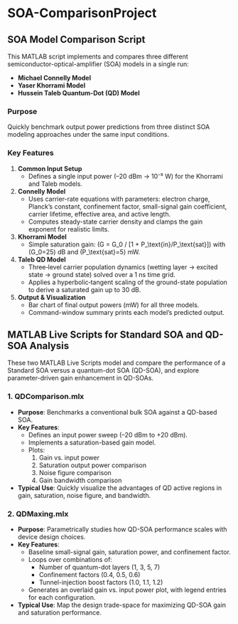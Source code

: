 # SOA-ComparisonProject
## SOA Model Comparison Script
This MATLAB script implements and compares three different semiconductor-optical-amplifier (SOA) models in a single run:
- **Michael Connelly Model**  
- **Yaser Khorrami Model**  
- **Hussein Taleb Quantum-Dot (QD) Model**

### Purpose  
Quickly benchmark output power predictions from three distinct SOA modeling approaches under the same input conditions.
### Key Features  
1. **Common Input Setup**  
   - Defines a single input power (–20 dBm → 10⁻⁵ W) for the Khorrami and Taleb models.  
2. **Connelly Model**  
   - Uses carrier-rate equations with parameters: electron charge, Planck’s constant, confinement factor, small-signal gain coefficient, carrier lifetime, effective area, and active length.  
   - Computes steady-state carrier density and clamps the gain exponent for realistic limits.  
3. **Khorrami Model**  
   - Simple saturation gain: \(G = G_0 / [1 + P_\text{in}/P_\text{sat}]\) with \(G_0=25\) dB and \(P_\text{sat}=5\) mW.  
4. **Taleb QD Model**  
   - Three‐level carrier population dynamics (wetting layer → excited state → ground state) solved over a 1 ns time grid.  
   - Applies a hyperbolic‐tangent scaling of the ground-state population to derive a saturated gain up to 30 dB.  
5. **Output & Visualization**  
   - Bar chart of final output powers (mW) for all three models.  
   - Command-window summary prints each model’s predicted output.

## MATLAB Live Scripts for Standard SOA and QD-SOA Analysis

These two MATLAB Live Scripts model and compare the performance of a Standard SOA versus a quantum-dot SOA (QD-SOA), and explore parameter-driven gain enhancement in QD-SOAs.

### 1. QDComparison.mlx  
- **Purpose**: Benchmarks a conventional bulk SOA against a QD-based SOA.  
- **Key Features**:  
  - Defines an input power sweep (–20 dBm to +20 dBm).  
  - Implements a saturation-based gain model.  
  - Plots:  
    1. Gain vs. input power  
    2. Saturation output power comparison  
    3. Noise figure comparison  
    4. Gain bandwidth comparison  
- **Typical Use**: Quickly visualize the advantages of QD active regions in gain, saturation, noise figure, and bandwidth.

### 2. QDMaxing.mlx  
- **Purpose**: Parametrically studies how QD-SOA performance scales with device design choices.  
- **Key Features**:  
  - Baseline small-signal gain, saturation power, and confinement factor.  
  - Loops over combinations of:  
    - Number of quantum-dot layers (1, 3, 5, 7)  
    - Confinement factors (0.4, 0.5, 0.6)  
    - Tunnel-injection boost factors (1.0, 1.1, 1.2)  
  - Generates an overlaid gain vs. input power plot, with legend entries for each configuration.  
- **Typical Use**: Map the design trade-space for maximizing QD-SOA gain and saturation performance.
